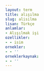 ```yaml
---
layout: term
title: alışılma
slug: alisilma
lisan: Türkçe
anlamlar:
- Alışılmak işi
ozellikler:
- - isim
ornekler:
- - ''
orneklerkaynak:
- - ''
---
```

